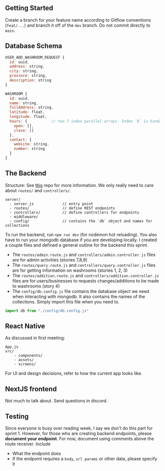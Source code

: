 ## Getting Started
Create a branch for your feature name according to Gitflow conventions (`feat/...`) and branch it off of the `dev` branch. Do not commit directly to `main`.

## Database Schema

```javascript
USER_ADD_WASHROOM_REQUEST {
  id: uuid,
  address: string,
  city: string,
  province: string,
  description: string
}
```

```javascript
WASHROOM {
  id: uuid,
  name: string,
  fullAddress: string,
  latitude: float,
  longitude: float,
  hours: {           // two 7 index parallel arrays. Index `0` is Sunday
    open: [],
    close: []
  },
  contact: {
    website: string,
    number: string
  }
}
```

## The Backend

Structure: See [this](https://github.com/geshan/expressjs-structure) repo for more information. We only really need to care about `routes/` and `controllers/`.
```
server/
  - server.js             // entry point
  - routes/               // define REST endpoints
  - controllers/          // define controllers for endpoints
  - middleware/
  - config/               // contains the `db` object and names for collections
```
To run the backend, run `npm run dev` (for nodemon hot reloading). You also have to run your mongodb
database if you are developing locally. I created a couple files and defined a general outline for the backend this sprint.
- The `routes/admin.route.js` and `controllers/admin.controller.js` files are for admin activities (stories 7,8,9)
- The `routes/query.route.js` and `controllers/query.controller.js` files are for getting information on washrooms (stories 1, 2, 3)
- The `routes/addition.route.js` and `controllers/addition.controller.js` files are for users/businesses to requests changes/additions to be made to washrooms (story 4)
- The `config/db.config.js` file contains the database object we need when interacting with mongodb. It also contains the names of the collections. Simply import this file when you need to.
```javascript
import db from "./config/db.config.js"
```

## React Native
As discussed in first meeting:
```
App.js
src/
    - components/
    - assets/
    - screens/
```
For UI and design decisions, refer to how the current app looks like.

## NextJS frontend
Not much to talk about. Send questions in discord.

## Testing
Since everyone is busy over reading week, I say we don't do this part for sprint 1. However, for those who are creating backend endpoints, please **document your endpoint**. For now, document using comments above the route receiver. Include
- What the endpoint does
- If the endpoint requires a `body`, `url params` or other data, please specify it
